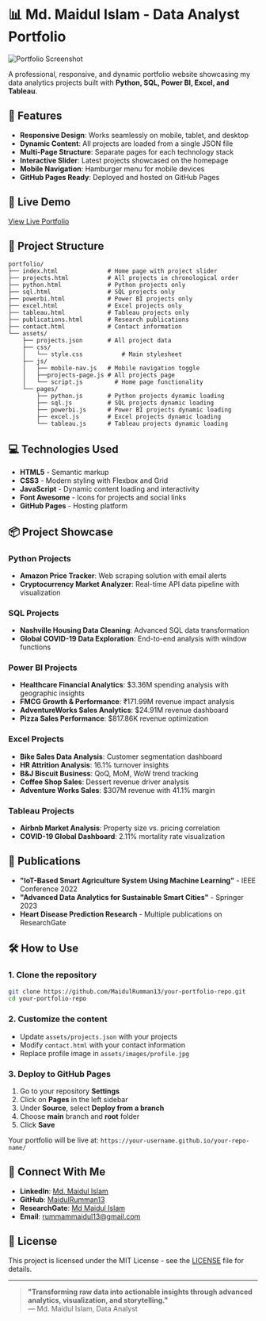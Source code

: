 # 📊 Md. Maidul Islam - Data Analyst Portfolio

![Portfolio Screenshot](https://placehold.co/800x400/2563eb/white?text=Data+Analyst+Portfolio)

A professional, responsive, and dynamic portfolio website showcasing my data analytics projects built with **Python, SQL, Power BI, Excel, and Tableau**.

## 🌟 Features

- **Responsive Design**: Works seamlessly on mobile, tablet, and desktop
- **Dynamic Content**: All projects are loaded from a single JSON file
- **Multi-Page Structure**: Separate pages for each technology stack
- **Interactive Slider**: Latest projects showcased on the homepage
- **Mobile Navigation**: Hamburger menu for mobile devices
- **GitHub Pages Ready**: Deployed and hosted on GitHub Pages

## 🚀 Live Demo

[View Live Portfolio](https://maidulrumman13.github.io/maidulportfolio.github.io/index.html)

## 📁 Project Structure

```
portfolio/
├── index.html              # Home page with project slider
├── projects.html           # All projects in chronological order
├── python.html             # Python projects only
├── sql.html                # SQL projects only  
├── powerbi.html            # Power BI projects only
├── excel.html              # Excel projects only
├── tableau.html            # Tableau projects only
├── publications.html       # Research publications
├── contact.html            # Contact information
└── assets/
    ├── projects.json       # All project data
    ├── css/
    │   └── style.css           # Main stylesheet
    ├── js/ 
    │   ├── mobile-nav.js   # Mobile navigation toggle
    │   ├──projects-page.js # All projects page
    │   └── script.js         # Home page functionality
    └── pages/
        ├── python.js       # Python projects dynamic loading
        ├── sql.js          # SQL projects dynamic loading
        ├── powerbi.js      # Power BI projects dynamic loading
        ├── excel.js        # Excel projects dynamic loading
        └── tableau.js      # Tableau projects dynamic loading
```

## 💻 Technologies Used

- **HTML5** - Semantic markup
- **CSS3** - Modern styling with Flexbox and Grid
- **JavaScript** - Dynamic content loading and interactivity
- **Font Awesome** - Icons for projects and social links
- **GitHub Pages** - Hosting platform

## 📦 Project Showcase

### Python Projects
- **Amazon Price Tracker**: Web scraping solution with email alerts
- **Cryptocurrency Market Analyzer**: Real-time API data pipeline with visualization

### SQL Projects  
- **Nashville Housing Data Cleaning**: Advanced SQL data transformation
- **Global COVID-19 Data Exploration**: End-to-end analysis with window functions

### Power BI Projects
- **Healthcare Financial Analytics**: $3.36M spending analysis with geographic insights
- **FMCG Growth & Performance**: ₹171.99M revenue impact analysis
- **AdventureWorks Sales Analytics**: $24.91M revenue dashboard
- **Pizza Sales Performance**: $817.86K revenue optimization

### Excel Projects
- **Bike Sales Data Analysis**: Customer segmentation dashboard
- **HR Attrition Analysis**: 16.1% turnover insights
- **B&J Biscuit Business**: QoQ, MoM, WoW trend tracking
- **Coffee Shop Sales**: Dessert revenue driver analysis
- **Adventure Works Sales**: $307M revenue with 41.1% margin

### Tableau Projects
- **Airbnb Market Analysis**: Property size vs. pricing correlation
- **COVID-19 Global Dashboard**: 2.11% mortality rate visualization

## 📝 Publications

- **"IoT-Based Smart Agriculture System Using Machine Learning"** - IEEE Conference 2022
- **"Advanced Data Analytics for Sustainable Smart Cities"** - Springer 2023
- **Heart Disease Prediction Research** - Multiple publications on ResearchGate

## 🛠️ How to Use

### 1. Clone the repository
```bash
git clone https://github.com/MaidulRumman13/your-portfolio-repo.git
cd your-portfolio-repo
```

### 2. Customize the content
- Update `assets/projects.json` with your projects
- Modify `contact.html` with your contact information
- Replace profile image in `assets/images/profile.jpg`

### 3. Deploy to GitHub Pages
1. Go to your repository **Settings**
2. Click on **Pages** in the left sidebar
3. Under **Source**, select **Deploy from a branch**
4. Choose **main** branch and **root** folder
5. Click **Save**

Your portfolio will be live at: `https://your-username.github.io/your-repo-name/`

## 🤝 Connect With Me

- **LinkedIn**: [Md. Maidul Islam](https://linkedin.com/in/md-maidul-islam-6a92391b9/)
- **GitHub**: [MaidulRumman13](https://github.com/MaidulRumman13)
- **ResearchGate**: [Md Maidul Islam](https://www.researchgate.net/profile/Md-Maidul-islam-8)
- **Email**: rummammaidul13@gmail.com

## 📄 License

This project is licensed under the MIT License - see the [LICENSE](LICENSE) file for details.

---

> **"Transforming raw data into actionable insights through advanced analytics, visualization, and storytelling."**  
> — Md. Maidul Islam, Data Analyst
